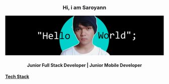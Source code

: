 <div align="center">
<h3>Hi, i am Saroyann</h3>
</div>


<img src="https://raw.githubusercontent.com/Saroyann/Saroyann/main/img/buat%20readme.jpg">
<div align="center">
  <h4>Junior Full Stack Developer | Junior Mobile Developer</h4>
</div>
<h4><u>Tech Stack</u></h4>

